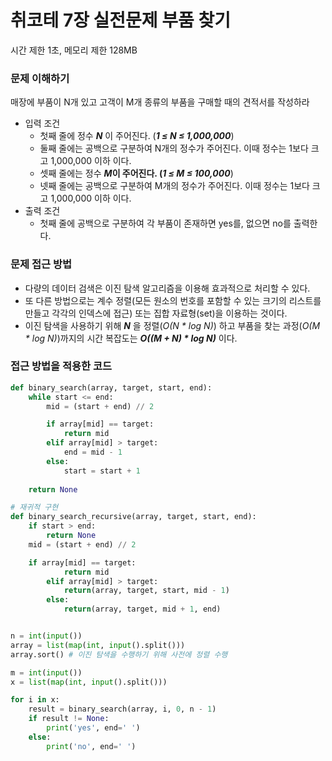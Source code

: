  # 취코테 7장 실전문제 부품 찾기
 시간 제한 1초, 메모리 제한 128MB
    
### 문제 이해하기
매장에 부품이 N개 있고 고객이 M개 종류의 부품을 구매할 때의 견적서를 작성하라
- 입력 조건
    -  첫째 줄에 정수 **_N_** 이 주어진다. (**_1 ≤ N ≤ 1,000,000_**) 
    - 둘째 줄에는 공백으로 구분하여 N개의 정수가 주어진다. 이때 정수는 1보다 크고 1,000,000 이하 이다.
    - 셋째 줄에는 정수 **_M_**이 주어진다. (**_1 ≤ M ≤ 100,000_**) 
    - 넷째 줄에는 공백으로 구분하여 M개의 정수가 주어진다. 이때 정수는 1보다 크고 1,000,000 이하 이다.
- 출력 조건
    - 첫째 줄에 공백으로 구분하여 각 부품이 존재하면 yes를, 없으면 no를 출력한다.    

### 문제 접근 방법
- 다량의 데이터 검색은 이진 탐색 알고리즘을 이용해 효과적으로 처리할 수 있다. 
- 또 다른 방법으로는 계수 정렬(모든 원소의 번호를 포함할 수 있는 크기의 리스트를 만들고 각각의 인덱스에 접근) 또는 집합 자료형(set)을 이용하는 것이다.
- 이진 탐색을 사용하기 위해 **_N_** 을 정렬(_O(N * log N)_) 하고 부품을 찾는 과정(_O(M * log N)_)까지의 시간 복잡도는 **_O((M + N) * log N)_** 이다.

### 접근 방법을 적용한 코드
```python
def binary_search(array, target, start, end):   
    while start <= end: 
        mid = (start + end) // 2

        if array[mid] == target: 
            return mid
        elif array[mid] > target: 
            end = mid - 1
        else: 
            start = start + 1
            
    return None

# 재귀적 구현
def binary_search_recursive(array, target, start, end):
    if start > end:
        return None
    mid = (start + end) // 2

    if array[mid] == target: 
            return mid
        elif array[mid] > target: 
            return(array, target, start, mid - 1)
        else: 
            return(array, target, mid + 1, end) 


n = int(input()) 
array = list(map(int, input().split())) 
array.sort() # 이진 탐색을 수행하기 위해 사전에 정렬 수행 

m = int(input())  
x = list(map(int, input().split()))

for i in x: 
    result = binary_search(array, i, 0, n - 1) 
    if result != None: 
        print('yes', end=' ')
    else: 
        print('no', end=' ')        
```

